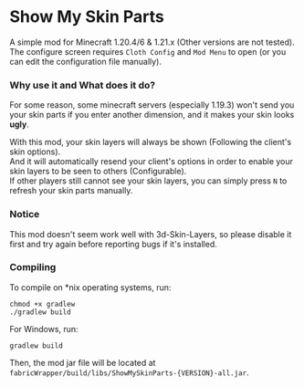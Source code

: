 # Show My Skin Parts

A simple mod for Minecraft 1.20.4/6 & 1.21.x (Other versions are not tested).  
The configure screen requires `Cloth Config` and `Mod Menu` to open (or you can edit the configuration file manually).

### Why use it and What does it do?

For some reason, some minecraft servers (especially 1.19.3) won't send you your skin parts if you enter another
dimension,
and it makes your skin looks **ugly**.

With this mod, your skin layers will always be shown (Following the client's skin options).  
And it will automatically resend your client's options in order to enable your skin layers to be seen to others (Configurable).  
If other players still cannot see your skin layers, you can simply press `N` to refresh your skin parts manually.

### Notice

This mod doesn't seem work well with 3d-Skin-Layers, so please disable it first and try again before reporting bugs if
it's installed.

### Compiling

To compile on *nix operating systems, run:

```shell
chmod +x gradlew
./gradlew build
```

For Windows, run:

```batch
gradlew build
```

Then, the mod jar file will be located at `fabricWrapper/build/libs/ShowMySkinParts-{VERSION}-all.jar`.